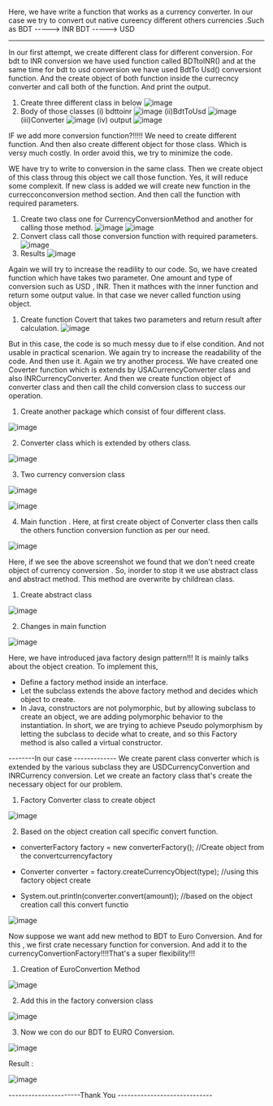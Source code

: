 Here, we have write a function that works as a currency converter. In our case we try to convert out native cureency different others currencies .Such as
BDT -----> INR
BDT -----> USD

---

In our first attempt, we create different class for different conversion. For bdt to INR conversion we have used function called BDTtoINR() and at the same time for bdt to usd conversion we have used BdtTo Usd() conversiont function. And the create object of both function inside the currecncy converter and call both of the function. And print the output.

1. Create three different class in below
   ![image](https://user-images.githubusercontent.com/75389185/189792357-12cf8466-66e6-46b7-9b5f-9ab219377fcc.png)
2. Body of those classes
   (i) bdttoinr
   ![image](https://user-images.githubusercontent.com/75389185/189792505-ee496fb0-4cb3-40a2-86f8-354ec5d7850a.png)
   (ii)BdtToUsd
   ![image](https://user-images.githubusercontent.com/75389185/189792593-d7ceb378-f9f3-4f27-abe6-d0dc04f5c69c.png)
   (iii)Converter
   ![image](https://user-images.githubusercontent.com/75389185/189792709-4eccac43-e455-4d07-bc59-9434edad6d72.png)
   (iv) output
   ![image](https://user-images.githubusercontent.com/75389185/189792763-868d05f6-7037-4108-b2a1-9c89c4f49532.png)

IF we add more conversion function?!!!!!
We need to create different function. And then also create different object for those class. Which is versy much costly. In order avoid this, we try to minimize the code.

WE have try to write to conversion in the same class. Then we create object of this class throug this object we call those function. Yes, it will reduce some complexit. If new class is added we will create new function in the currecconconversion method section. And then call the function with required parameters.

1. Create two class one for CurrencyConversionMethod and another for calling those method.
   ![image](https://user-images.githubusercontent.com/75389185/189795369-850cd547-09bf-43f4-9e8e-f4b4fa0ab844.png)
   ![image](https://user-images.githubusercontent.com/75389185/189795858-a09f9499-4621-4937-978a-26ec8438523f.png)
2. Convert class call those conversion function with required parameters.
   ![image](https://user-images.githubusercontent.com/75389185/189795959-4751c21b-d31f-4277-82c3-736ffc8e8443.png)
3. Results
   ![image](https://user-images.githubusercontent.com/75389185/189796003-2d415f73-a50a-4349-9adb-3c0d5099005c.png)

Again we will try to increase the readility to our code. So, we have created function which have takes two parameter. One amount and type of conversion such as USD , INR. Then it mathces with the inner function and return some output value. In that case we never called function using object.

1. Create function Covert that takes two parameters and return result after calculation.
   ![image](https://user-images.githubusercontent.com/75389185/189799408-4de83bd4-283c-43e6-bf59-e7d064cd2a7e.png)

But in this case, the code is so much messy due to if else condition. And not usable in practical scenarion. We again try to increase the readability of the code. And then use it.
Again we try another process. We have created one Coverter function which is extends by USACurrencyConverter class and also INRCurrencyConverter. And then we create function object of converter class and then call the child conversion class to success our operation. 
1. Create another package which consist of four different class.

![image](https://user-images.githubusercontent.com/75389185/189886478-ebdb416d-a556-466d-afe4-a5a1454bde56.png)

2. Converter class which is extended by others class.


![image](https://user-images.githubusercontent.com/75389185/189886812-932613d6-746c-4bad-921d-26dc8aa56be8.png)


3.  Two currency conversion class

![image](https://user-images.githubusercontent.com/75389185/189887108-78766aa8-39bf-4a61-950b-39a3f3835768.png)


![image](https://user-images.githubusercontent.com/75389185/189887303-646d1001-d718-41b8-bebb-56f4fba61dd9.png)

4. Main function . Here, at first create object of Converter class then calls the others function conversion function as per our need.

![image](https://user-images.githubusercontent.com/75389185/189887303-646d1001-d718-41b8-bebb-56f4fba61dd9.png)

Here, if we see the above screenshot we found that we don't need create object of currency conversion . So, inorder to stop it we use abstract class and abstract method. This method are overwrite by childrean class. 
1. Create abstract class


![image](https://user-images.githubusercontent.com/75389185/189888393-6c2f43db-cdc1-424e-b49e-e380c953606c.png)


2. Changes in main function

![image](https://user-images.githubusercontent.com/75389185/189889625-f899a7be-7629-448b-9c09-162626ada00f.png)


Here, we have introduced java factory design pattern!!! It is mainly talks about the object creation. To implement this,
- Define a factory method inside an interface.
- Let the subclass extends  the above factory method and decides which object to create. 
- In Java, constructors are not polymorphic, but by allowing subclass to create an object, we are adding polymorphic behavior to the instantiation. In short, we are trying to achieve Pseudo polymorphism by letting the subclass to decide what to create, and so this Factory method is also called a virtual constructor.

--------In our case -------------
We create parent class converter which is extended by the various subclass they are USDCurrencyConvertion and INRCurrency conversion. Let we create an factory class that's create the necessary object for our problem.
1. Factory Converter class to create object

![image](https://user-images.githubusercontent.com/75389185/189903316-571d3a11-8634-45b2-8ddd-b8e99b1d1ef2.png)


2. Based on the object creation call specific convert function.

- converterFactory factory  = new converterFactory();  //Create object from the convertcurrencyfactory

-  Converter converter =  factory.createCurrencyObject(type);  //using this factory object create

- System.out.println(converter.convert(amount));  //based on the object creation call this convert functio

![image](https://user-images.githubusercontent.com/75389185/189903774-ab207f27-6d43-4270-8f94-d24c6c043f50.png)


Now suppose we want add new method to BDT to Euro Conversion. And for this , we first crate necessary function for conversion. And add it to the currencyConvertionFactory!!!!That's a super flexibility!!!
1. Creation of EuroConvertion Method

![image](https://user-images.githubusercontent.com/75389185/189904905-42f67de7-64d8-48c6-b138-671f82b01e05.png)

2. Add this in the factory conversion class

![image](https://user-images.githubusercontent.com/75389185/189906730-0e538371-1cfe-4d0e-9af4-5038fefe2e1a.png)

3. Now we con do our BDT to EURO Conversion.


![image](https://user-images.githubusercontent.com/75389185/189907860-a923eb62-94ae-4929-8e1e-15d864a66c84.png)



Result :

![image](https://user-images.githubusercontent.com/75389185/189908019-53c06640-c8e6-4737-9b98-fb8f7061547a.png)



----------------------Thank You -----------------------------
